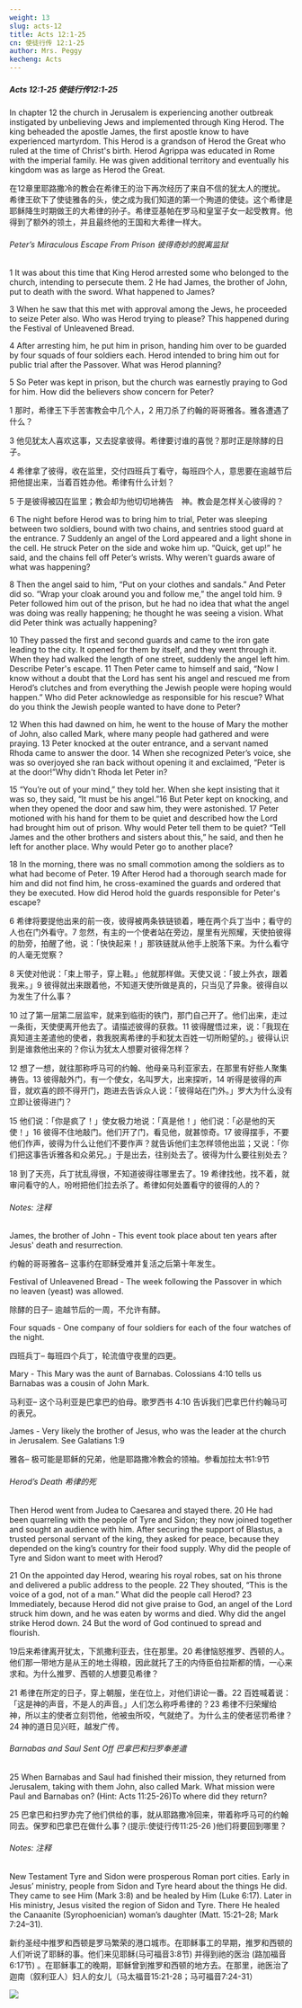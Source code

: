 ```yaml
---
weight: 13
slug: acts-12
title: Acts 12:1-25
cn: 使徒行传 12:1-25
author: Mrs. Peggy
kecheng: Acts
---
```


##### Acts 12:1-25 使徒行传12:1-25

In chapter 12 the church in Jerusalem is experiencing another outbreak instigated by unbelieving Jews and implemented through King Herod. The king beheaded the apostle James, the first apostle know to have experienced martyrdom. This Herod is a grandson of Herod the Great who ruled at the time of Christ's birth. Herod Agrippa was educated in Rome with the imperial family. He was given additional territory and eventually his kingdom was as large as Herod the Great.

在12章里耶路撒冷的教会在希律王的治下再次经历了来自不信的犹太人的搅扰。希律王砍下了使徒雅各的头，使之成为我们知道的第一个殉道的使徒。这个希律是耶稣降生时期做王的大希律的孙子。希律亚基帕在罗马和皇室子女一起受教育。他得到了额外的领土，并且最终他的王国和大希律一样大。

###### Peter’s Miraculous Escape From Prison 彼得奇妙的脱离监狱

1 It was about this time that King Herod arrested some who belonged to the church, intending to persecute them. 2 He had James, the brother of John, put to death with the sword. What happened to James? 

3 When he saw that this met with approval among the Jews, he proceeded to seize Peter also. Who was Herod trying to please? This happened during the Festival of Unleavened Bread. 

4 After arresting him, he put him in prison, handing him over to be guarded by four squads of four soldiers each. Herod intended to bring him out for public trial after the Passover. What was Herod planning?

5 So Peter was kept in prison, but the church was earnestly praying to God for him. How did the believers show concern for Peter?

1 那时，希律王下手苦害教会中几个人，2 用刀杀了约翰的哥哥雅各。雅各遭遇了什么？

3 他见犹太人喜欢这事，又去捉拿彼得。希律要讨谁的喜悦？那时正是除酵的日子。

4 希律拿了彼得，收在监里，交付四班兵丁看守，每班四个人，意思要在逾越节后把他提出来，当着百姓办他。希律有什么计划？

5 于是彼得被囚在监里；教会却为他切切地祷告　神。教会是怎样关心彼得的？

6 The night before Herod was to bring him to trial, Peter was sleeping between two soldiers, bound with two chains, and sentries stood guard at the entrance. 7 Suddenly an angel of the Lord appeared and a light shone in the cell. He struck Peter on the side and woke him up. “Quick, get up!” he said, and the chains fell off Peter’s wrists. Why weren't guards aware of what was happening?

8 Then the angel said to him, “Put on your clothes and sandals.” And Peter did so. “Wrap your cloak around you and follow me,” the angel told him. 9 Peter followed him out of the prison, but he had no idea that what the angel was doing was really happening; he thought he was seeing a vision. What did Peter think was actually happening? 

10 They passed the first and second guards and came to the iron gate leading to the city. It opened for them by itself, and they went through it. When they had walked the length of one street, suddenly the angel left him. Describe Peter's escape. 11 Then Peter came to himself and said, “Now I know without a doubt that the Lord has sent his angel and rescued me from Herod’s clutches and from everything the Jewish people were hoping would happen.” Who did Peter acknowledge as responsible for his rescue? What do you think the Jewish people wanted to have done to Peter?

12 When this had dawned on him, he went to the house of Mary the mother of John, also called Mark, where many people had gathered and were praying. 13 Peter knocked at the outer entrance, and a servant named Rhoda came to answer the door. 14 When she recognized Peter’s voice, she was so overjoyed she ran back without opening it and exclaimed, “Peter is at the door!”Why didn't Rhoda let Peter in?

15 “You’re out of your mind,” they told her. When she kept insisting that it was so, they said, “It must be his angel.”16 But Peter kept on knocking, and when they opened the door and saw him, they were astonished. 17 Peter motioned with his hand for them to be quiet and described how the Lord had brought him out of prison. Why would Peter tell them to be quiet? “Tell James and the other brothers and sisters about this,” he said, and then he left for another place. Why would Peter go to another place?

18 In the morning, there was no small commotion among the soldiers as to what had become of Peter. 19 After Herod had a thorough search made for him and did not find him, he cross-examined the guards and ordered that they be executed. How did Herod hold the guards responsible for Peter's escape?

6 希律将要提他出来的前一夜，彼得被两条铁链锁着，睡在两个兵丁当中；看守的人也在门外看守。7 忽然，有主的一个使者站在旁边，屋里有光照耀，天使拍彼得的肋旁，拍醒了他，说：「快快起来！」那铁链就从他手上脱落下来。为什么看守的人毫无觉察？ 

8 天使对他说：「束上带子，穿上鞋。」他就那样做。天使又说：「披上外衣，跟着我来。」9 彼得就出来跟着他，不知道天使所做是真的，只当见了异象。彼得自以为发生了什么事？

10 过了第一层第二层监牢，就来到临街的铁门，那门自己开了。他们出来，走过一条街，天使便离开他去了。请描述彼得的获救。11 彼得醒悟过来，说：「我现在真知道主差遣他的使者，救我脱离希律的手和犹太百姓一切所盼望的。」彼得认识到是谁救他出来的？你认为犹太人想要对彼得怎样？

12 想了一想，就往那称呼马可的约翰、他母亲马利亚家去，在那里有好些人聚集祷告。13 彼得敲外门，有一个使女，名叫罗大，出来探听，14 听得是彼得的声音，就欢喜的顾不得开门，跑进去告诉众人说：「彼得站在门外。」罗大为什么没有立即让彼得进门？

15 他们说：「你是疯了！」使女极力地说：「真是他！」他们说：「必是他的天使！」16 彼得不住地敲门。他们开了门，看见他，就甚惊奇。17 彼得摆手，不要他们作声，彼得为什么让他们不要作声？就告诉他们主怎样领他出监；又说：「你们把这事告诉雅各和众弟兄。」于是出去，往别处去了。彼得为什么要往别处去？

18 到了天亮，兵丁扰乱得很，不知道彼得往哪里去了。19 希律找他，找不着，就审问看守的人，吩咐把他们拉去杀了。希律如何处置看守的彼得的人的？

###### Notes: 注释

James, the brother of John - This event took place about ten years after Jesus' death and resurrection.

约翰的哥哥雅各– 这事约在耶稣受难并复活之后第十年发生。

Festival of Unleavened Bread - The week following the Passover in which no leaven (yeast) was allowed.


除酵的日子– 逾越节后的一周，不允许有酵。

Four squads - One company of four soldiers for each of the four watches of the night.


四班兵丁– 每班四个兵丁，轮流值守夜里的四更。

Mary - This Mary was the aunt of Barnabas. Colossians 4:10 tells us Barnabas was a cousin of John Mark.


马利亚– 这个马利亚是巴拿巴的伯母。歌罗西书 4:10 告诉我们巴拿巴什约翰马可的表兄。

James - Very likely the brother of Jesus, who was the leader at the church in Jerusalem. See Galatians 1:9


雅各– 极可能是耶稣的兄弟，他是耶路撒冷教会的领袖。参看加拉太书1:9节

###### Herod’s Death 希律的死

Then Herod went from Judea to Caesarea and stayed there. 20 He had been quarreling with the people of Tyre and Sidon; they now joined together and sought an audience with him. After securing the support of Blastus, a trusted personal servant of the king, they asked for peace, because they depended on the king’s country for their food supply.  Why did the people of Tyre and Sidon want to meet with Herod?

21 On the appointed day Herod, wearing his royal robes, sat on his throne and delivered a public address to the people. 22 They shouted, “This is the voice of a god, not of a man.” What did the people call Herod? 23 Immediately, because Herod did not give praise to God, an angel of the Lord struck him down, and he was eaten by worms and died. Why did the angel strike Herod down. 24 But the word of God continued to spread and flourish.

19后来希律离开犹太，下凯撒利亚去，住在那里。20 希律恼怒推罗、西顿的人。他们那一带地方是从王的地土得粮，因此就托了王的内侍臣伯拉斯都的情，一心来求和。为什么推罗、西顿的人想要见希律？

21 希律在所定的日子，穿上朝服，坐在位上，对他们讲论一番。22 百姓喊着说：「这是神的声音，不是人的声音。」人们怎么称呼希律的？23 希律不归荣耀给　神，所以主的使者立刻罚他，他被虫所咬，气就绝了。为什么主的使者惩罚希律？24 神的道日见兴旺，越发广传。

###### Barnabas and Saul Sent Off 巴拿巴和扫罗奉差遣

25 When Barnabas and Saul had finished their mission, they returned from Jerusalem, taking with them John, also called Mark. What mission were Paul and Barnabas on? (Hint: Acts 11:25-26)To where did they return?

25 巴拿巴和扫罗办完了他们供给的事，就从耶路撒冷回来，带着称呼马可的约翰同去。保罗和巴拿巴在做什么事？(提示:使徒行传11:25-26 )他们将要回到哪里？

###### Notes: 注释

New Testament Tyre and Sidon were prosperous Roman port cities. Early in Jesus’ ministry, people from Sidon and Tyre heard about the things He did. They came to see Him (Mark 3:8) and be healed by Him (Luke 6:17). Later in His ministry, Jesus visited the region of Sidon and Tyre. There He healed the Canaanite (Syrophoenician) woman’s daughter (Matt. 15:21–28; Mark 7:24–31).

新约圣经中推罗和西顿是罗马繁荣的港口城市。在耶稣事工的早期，推罗和西顿的人们听说了耶稣的事。他们来见耶稣(马可福音3:8节) 并得到祂的医治 (路加福音6:17节) 。在耶稣事工的晚期，耶稣曾到推罗和西顿的地方去。在那里，祂医治了迦南（叙利亚人）妇人的女儿（马太福音15:21-28；马可福音7:24-31）

![](/images/note/acts/12-1.jpg#center)
